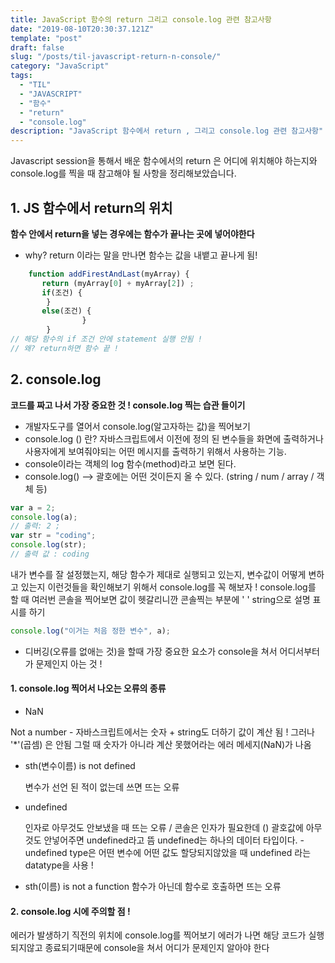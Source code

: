 ```yaml
---
title: JavaScript 함수의 return 그리고 console.log 관련 참고사항
date: "2019-08-10T20:30:37.121Z"
template: "post"
draft: false
slug: "/posts/til-javascript-return-n-console/"
category: "JavaScript"
tags:
  - "TIL"
  - "JAVASCRIPT"
  - "함수"
  - "return"
  - "console.log"
description: "JavaScript 함수에서 return , 그리고 console.log 관련 참고사항"
---
```


Javascript session을 통해서 배운 함수에서의 return 은 어디에 위치해야 하는지와 console.log를 찍을 때 참고해야 될 사항을
정리해보았습니다.

## 1. JS 함수에서 return의 위치

**함수 안에서 return을 넣는 경우에는 함수가 끝나는 곳에 넣어야한다**

- why? return 이라는 말을 만나면 함수는 값을 내뱉고 끝나게 됨!

```javascript
	function addFirestAndLast(myArray) {
	   return (myArray[0] + myArray[2]) ;
 	   if(조건) {
	    }
	   else(조건) {
                }
	    }
// 해당 함수의 if 조건 안에 statement 실행 안됨 !
// 왜? return하면 함수 끝 !
```

## 2. console.log

**코드를 짜고 나서 가장 중요한 것 ! console.log 찍는 습관 들이기**

- 개발자도구를 열어서 console.log(알고자하는 값)을 찍어보기
- console.log () 란?
  자바스크립트에서 이전에 정의 된 변수들을 화면에 출력하거나 사용자에게
  보여줘야되는 어떤 메시지를 출력하기 위해서 사용하는 기능.
- console이라는 객체의 log 함수(method)라고 보면 된다.
- console.log() --> 괄호에는 어떤 것이든지 올 수 있다. (string / num / array / 객체 등)

```javascript
var a = 2;
console.log(a);
// 출력: 2 ;
var str = "coding";
console.log(str);
// 출력 값 : coding
```

내가 변수를 잘 설정했는지, 해당 함수가 제대로 실행되고 있는지, 변수값이 어떻게 변하고 있는지 이런것들을 확인해보기 위해서 console.log를 꼭 해보자 !
console.log를 할 때 여러번 콘솔을 찍어보면 값이 헷갈리니깐 콘솔찍는 부분에 ' ' string으로 설명 표시를 하기

```javascript
console.log("이거는 처음 정한 변수", a);
```

- 디버깅(오류를 없애는 것)을 할때 가장 중요한 요소가 console을 쳐서 어디서부터가 문제인지 아는 것 !

#### 1. console.log 찍어서 나오는 오류의 종류

- NaN

Not a number - 자바스크립트에서는 숫자 + string도 더하기 값이 계산 됨 !
그러나 '\*'(곱셈) 은 안됨
그럴 때 숫자가 아니라 계산 못했어라는 에러 메세지(NaN)가 나옴

- sth(변수이름) is not defined

  변수가 선언 된 적이 없는데 쓰면 뜨는 오류

- undefined

  인자로 아무것도 안보냈을 때 뜨는 오류 / 콘솔은 인자가 필요한데 () 괄호값에 아무것도 안넣어주면 undefined라고 뜸 undefined는 하나의 데이터 타입이다. - undefined type은 어떤 변수에 어떤 값도 할당되지않았을 때 undefined 라는 datatype을 사용 !

- sth(이름) is not a function
  함수가 아닌데 함수로 호출하면 뜨는 오류

#### 2. console.log 시에 주의할 점 !

에러가 발생하기 직전의 위치에 console.log를 찍어보기
에러가 나면 해당 코드가 실행되지않고 종료되기때문에 console을 쳐서 어디가 문제인지 알아야 한다
